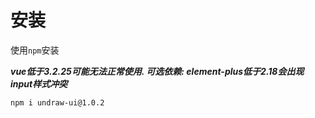 # 安装

使用`npm`安装

***vue低于3.2.25可能无法正常使用. 可选依赖: element-plus低于2.18会出现input样式冲突***
```sh
npm i undraw-ui@1.0.2
```